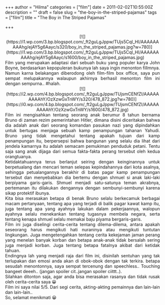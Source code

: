 +++
author = "Hilma"
categories = ["film"]
date = 2011-02-02T10:55:00Z
description = ""
draft = false
slug = "the-boy-in-the-striped-pajamas"
tags = ["film"]
title = "The Boy in The Striped Pajamas"

+++

<div style="text-align: center;">[![](https://i1.wp.com/3.bp.blogspot.com/_ft2guLgJppw/TUjs5CqI_HI/AAAAAAAAAhg/ejAY5g6Aayc/s320/boy_in_the_striped_pajamas.jpg?w=780)](https://i1.wp.com/3.bp.blogspot.com/_ft2guLgJppw/TUjs5CqI_HI/AAAAAAAAAhg/ejAY5g6Aayc/s1600/boy_in_the_striped_pajamas.jpg)</div><div style="text-align: justify;"></div><div style="text-align: justify;">Film yang merupakan adaptasi dari sebuah buku yang populer karya John Boyne, berdasarkan kepopuleran bukunya lah saya ingin menonton fillmnya. Namun karna belakangan diberodong oleh film-film box office, saya pun sempat melupakannya walaupun akhirnya berhasil menonton film ini dengan sempurna.. #halah.</div><div style="text-align: justify;"></div><div style="text-align: center;">[![](https://i2.wp.com/4.bp.blogspot.com/_ft2guLgJppw/TUjsmCENfZI/AAAAAAAAAhY/OzXzwGxTnWY/s320/478_872.jpg?w=780)](https://i0.wp.com/4.bp.blogspot.com/_ft2guLgJppw/TUjsmCENfZI/AAAAAAAAAhY/OzXzwGxTnWY/s1600/478_872.jpg)</div><div style="text-align: center;"></div><div style="text-align: justify;">Film ini mengisahkan tentang seorang anak berumur 8 tahun bernama Bruno di zaman rezim pemerintahan Hitler, dimana disini diceritakan bahwa dia adalah anak dari seorang komandan pasukan nazi yang dipindahkan untuk bertugas menjaga sebuah kamp penampungan tahanan Yahudi. Bruno yang tidak mengetahui tentang apakah tujuan dari kamp penampungan itu, berpersepsi bahwa bangunan yang selalu dia lihat dari jendela kamarnya itu adalah semacam pemukiman penduduk petani. Tentu saja sang anak dijaga dari semua fakta-fakta perang tersebut oleh kedua orangtuanya.</div><div style="text-align: justify;"></div><div style="text-align: justify;">Ketidaktahuannya terus berlanjut seiring dengan keinginannya untuk berpetualang dan mencari teman selepas kepindahannya dari kota asalnya, sehingga petualangannya berakhir di batas pagar kamp penampungan tersebut dan menyebabkan dia bertemu dengan shmuel si anak laki-laki berpiyama garis-garis. Shmuel menjadi satu-satunya teman akrabnya, pertemanan itu dilakukan dengannya dengan sembunyi-sembunyi karena sikap protektif ibunya.</div><div style="text-align: justify;"></div><div style="text-align: justify;">Kita bisa merasakan betapa di benak Bruno selalu berkecamuk berbagai macam pertanyaan, tentang apa yang terjadi di balik pagar kawat kamp itu, juga tentang apa yang ayahnya lakukan dalam pekerjaannya, walopun ayahnya selalu menekankan tentang tugasnya membela negara, serta tentang kenapa shmuel selalu memakai baju piyama bergaris-garis.</div><div style="text-align: justify;"></div><div style="text-align: justify;">Film ini juga diselingi cerita-cerita tentang dilema-dilema, antara apakah seseorang harus mengikuti hati nuraninya atau mengikuti tuntutan lingkungan. Juga mengetengahkan tentang cerita kekejaman jaman perang yang menelan banyak korban dan betapa anak-anak tidak bersalah sering juga menjadi korban. Juga tentang betapa fatalnya akibat dari ketidak tahuan.</div><div style="text-align: justify;"></div><div style="text-align: justify;">Endingnya lah yang menjadi raja dari film ini, disinilah sentuhan yang tak terlupakan dan emosi anda akan di obok-obok dengan tak terkira. betapa sesudah menontonnya, saya sempat tercenung dan speechless.. Touching bangeet deeeh.. (jangan spoiler cit..jangan spoiler ciittt..).</div><div style="text-align: justify;">Silahkan ditonton saja, agar anda bisa merasakan rasanya dan tidak rusak oleh cerita-cerita saya 😀</div><div style="text-align: justify;"></div><div style="text-align: justify;">Film ini saya nilai 5/5. Dari segi cerita, akting-akting pemainnya dan lain-lain dan lain-lain..</div><div style="text-align: justify;">So, selamat menikmati 😀</div><div style="text-align: justify;"></div>

